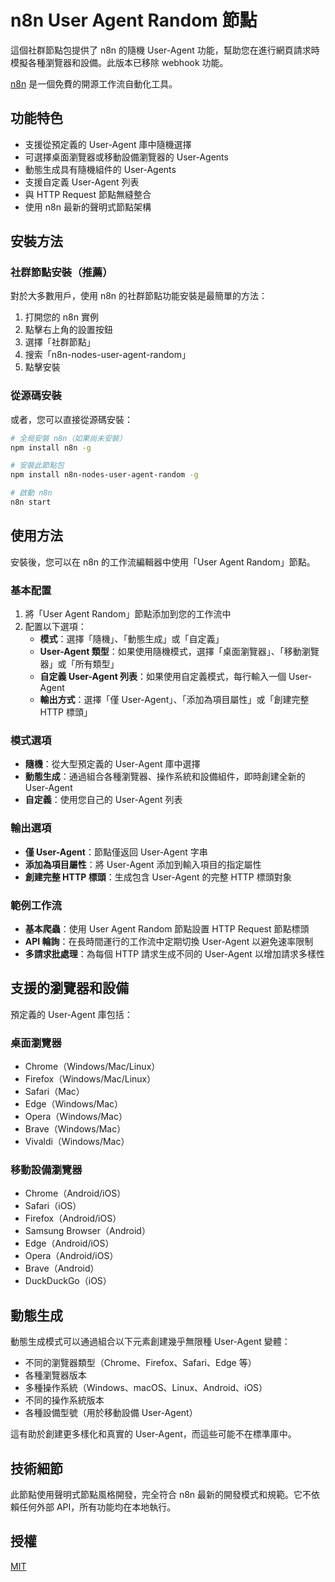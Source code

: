 # n8n User Agent Random 節點

這個社群節點包提供了 n8n 的隨機 User-Agent 功能，幫助您在進行網頁請求時模擬各種瀏覽器和設備。此版本已移除 webhook 功能。

[n8n](https://n8n.io/) 是一個免費的開源工作流自動化工具。

## 功能特色

- 支援從預定義的 User-Agent 庫中隨機選擇
- 可選擇桌面瀏覽器或移動設備瀏覽器的 User-Agents
- 動態生成具有隨機組件的 User-Agents
- 支援自定義 User-Agent 列表
- 與 HTTP Request 節點無縫整合
- 使用 n8n 最新的聲明式節點架構

## 安裝方法

### 社群節點安裝（推薦）

對於大多數用戶，使用 n8n 的社群節點功能安裝是最簡單的方法：

1. 打開您的 n8n 實例
2. 點擊右上角的設置按鈕
3. 選擇「社群節點」
4. 搜索「n8n-nodes-user-agent-random」
5. 點擊安裝

### 從源碼安裝

或者，您可以直接從源碼安裝：

```bash
# 全局安裝 n8n（如果尚未安裝）
npm install n8n -g

# 安裝此節點包
npm install n8n-nodes-user-agent-random -g

# 啟動 n8n
n8n start
```

## 使用方法

安裝後，您可以在 n8n 的工作流編輯器中使用「User Agent Random」節點。

### 基本配置

1. 將「User Agent Random」節點添加到您的工作流中
2. 配置以下選項：
   - **模式**：選擇「隨機」、「動態生成」或「自定義」
   - **User-Agent 類型**：如果使用隨機模式，選擇「桌面瀏覽器」、「移動瀏覽器」或「所有類型」
   - **自定義 User-Agent 列表**：如果使用自定義模式，每行輸入一個 User-Agent
   - **輸出方式**：選擇「僅 User-Agent」、「添加為項目屬性」或「創建完整 HTTP 標頭」

### 模式選項

* **隨機**：從大型預定義的 User-Agent 庫中選擇
* **動態生成**：通過組合各種瀏覽器、操作系統和設備組件，即時創建全新的 User-Agent
* **自定義**：使用您自己的 User-Agent 列表

### 輸出選項

* **僅 User-Agent**：節點僅返回 User-Agent 字串
* **添加為項目屬性**：將 User-Agent 添加到輸入項目的指定屬性
* **創建完整 HTTP 標頭**：生成包含 User-Agent 的完整 HTTP 標頭對象

### 範例工作流

* **基本爬蟲**：使用 User Agent Random 節點設置 HTTP Request 節點標頭
* **API 輪詢**：在長時間運行的工作流中定期切換 User-Agent 以避免速率限制
* **多請求批處理**：為每個 HTTP 請求生成不同的 User-Agent 以增加請求多樣性

## 支援的瀏覽器和設備

預定義的 User-Agent 庫包括：

### 桌面瀏覽器
- Chrome（Windows/Mac/Linux）
- Firefox（Windows/Mac/Linux）
- Safari（Mac）
- Edge（Windows/Mac）
- Opera（Windows/Mac）
- Brave（Windows/Mac）
- Vivaldi（Windows/Mac）

### 移動設備瀏覽器
- Chrome（Android/iOS）
- Safari（iOS）
- Firefox（Android/iOS）
- Samsung Browser（Android）
- Edge（Android/iOS）
- Opera（Android/iOS）
- Brave（Android）
- DuckDuckGo（iOS）

## 動態生成

動態生成模式可以通過組合以下元素創建幾乎無限種 User-Agent 變體：

- 不同的瀏覽器類型（Chrome、Firefox、Safari、Edge 等）
- 各種瀏覽器版本
- 多種操作系統（Windows、macOS、Linux、Android、iOS）
- 不同的操作系統版本
- 各種設備型號（用於移動設備 User-Agent）

這有助於創建更多樣化和真實的 User-Agent，而這些可能不在標準庫中。

## 技術細節

此節點使用聲明式節點風格開發，完全符合 n8n 最新的開發模式和規範。它不依賴任何外部 API，所有功能均在本地執行。

## 授權

[MIT](https://github.com/FunTW/n8n-nodes-user-agent-random/blob/main/LICENSE) 